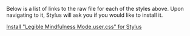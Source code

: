 Below is a list of links to the raw file for each of the styles above. Upon navigating to it, Stylus will ask you if you would like to install it.  

[Install "Legible Mindfulness Mode.user.css" for Stylus](https://raw.githubusercontent.com/Neop0litan/CSS-Tweaks/main/Stylus/inspirobot.me/Legible%20Mindfulness%20Mode.user.css)  